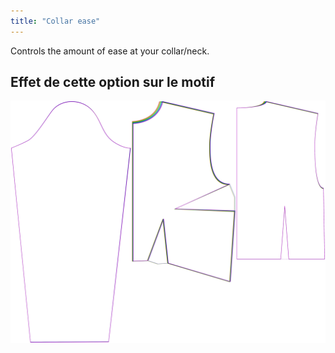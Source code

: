 ```yaml
---
title: "Collar ease"
---
```


Controls the amount of ease at your collar/neck.

## Effet de cette option sur le motif

![This image shows the effect of this option by superimposing several variants that have a different value for this option](breanna_collarease_sample.svg "Effect of this option on the pattern")
